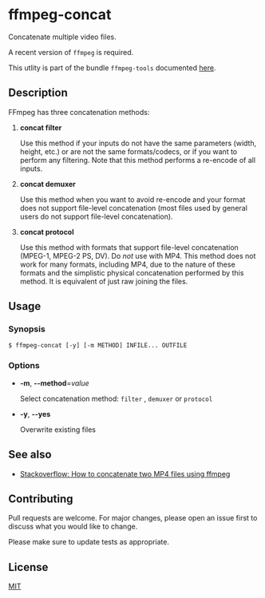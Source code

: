 # ffmpeg-concat

Concatenate multiple video files.

A recent version of `ffmpeg` is required.

This utlity is part of the bundle `ffmpeg-tools` documented [here](../README.md).

## Description

FFmpeg has three concatenation methods:

1. **concat filter**

   Use this method if your inputs do not have the same parameters (width, height, etc.) or are not the same formats/codecs, or if you want to perform any filtering. Note that this method performs a re-encode of all inputs.

2. **concat demuxer**

   Use this method when you want to avoid re-encode and your format does not support file-level concatenation (most files used by general users do not support file-level concatenation).

3. **concat protocol**

   Use this method with formats that support file-level concatenation (MPEG-1, MPEG-2 PS, DV). Do _not_ use with MP4. This method does not work for many formats, including MP4, due to the nature of these formats and the simplistic physical concatenation performed by this method. It is equivalent of just raw joining the files.

## Usage

### Synopsis

```console
$ ffmpeg-concat [-y] [-m METHOD] INFILE... OUTFILE
```

### Options

- **-m**, **--method**=_value_

  Select concatenation method: `filter` , `demuxer`  or `protocol`

- **-y**, **--yes**

  Overwrite existing files

## See also

- [Stackoverflow: How to concatenate two MP4 files using ffmpeg](https://stackoverflow.com/questions/7333232)

## Contributing

Pull requests are welcome. For major changes, please open an issue first to discuss what you would like to change.

Please make sure to update tests as appropriate.

## License

[MIT](https://choosealicense.com/licenses/mit/)
